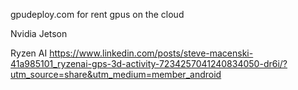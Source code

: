 gpudeploy.com
for rent gpus on the cloud

Nvidia Jetson

Ryzen AI
https://www.linkedin.com/posts/steve-macenski-41a985101_ryzenai-gps-3d-activity-7234257041240834050-dr6i/?utm_source=share&utm_medium=member_android